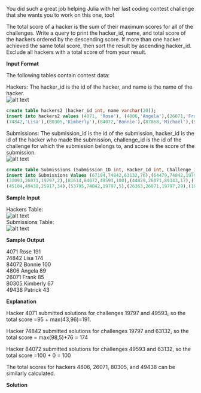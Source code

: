You did such a great job helping Julia with her last coding contest challenge that she wants you to work on this one, too!  

The total score of a hacker is the sum of their maximum scores for all of the challenges. Write a query to print the hacker_id, name, and total score of the hackers ordered by the descending score. If more than one hacker achieved the same total score, then sort the result by ascending hacker_id. Exclude all hackers with a total score of  from your result.  

**Input Format**  

The following tables contain contest data:  

Hackers: The hacker_id is the id of the hacker, and name is the name of the hacker.  
![alt text](https://s3.amazonaws.com/hr-challenge-images/19503/1458522826-a9ddd28469-ScreenShot2016-03-21at6.40.27AM.png)
````sql
create table hackers2 (hacker_id int, name varchar(20));
insert into hackers2 values (4071, 'Rose'), (4806,'Angela'),(26071,'Frank'),(49438,'Patrick'),
(74842,'Lisa'),(80305,'Kimberly'),(84072,'Bonnie'),(87868,'Michael'),(92118,'Todd'),(95895,'Joe');
````
Submissions: The submission_id is the id of the submission, hacker_id is the id of the hacker who made the submission, challenge_id is the id of the challenge for which the submission belongs to, and score is the score of the submission.  
![alt text](https://s3.amazonaws.com/hr-challenge-images/19503/1458523022-771511df90-ScreenShot2016-03-21at6.40.37AM.png)
````sql
create table Submissions (Submission_ID int, Hacker_Id int, Challenge_Id int, Score int);
insert into Submissions Values (67194,74842,63132,76),(64479,74842,19797,98),(40742,26071,49593,20),(17513,4806,49593,32),(69846,80305,19797,19),(41002,26071,89343,36),(52826,49438,49593,9),
(31093,26071,19797,2),(81614,84072,49593,100),(44829,26071,89343,17),(75147,80305,49593,48),(14115,4806,49593,76),(6943,4071,19797,95),(12855,4806,25917,13),(73343,80305,49593,42),(84264,84072,63132,0),(9951,4071,49593,43),
(45104,49438,25917,34),(53795,74842,19797,5),(26363,26071,19797,29),(10063,4071,49593,96);
````
**Sample Input**

Hackers Table:  
![alt text](https://s3.amazonaws.com/hr-challenge-images/19503/1458523374-7ecc39010f-ScreenShot2016-03-21at6.51.56AM.png)  
Submissions Table:  
![alt text](https://s3.amazonaws.com/hr-challenge-images/19503/1458523388-0896218137-ScreenShot2016-03-21at6.51.45AM.png)  

**Sample Output**  

4071 Rose 191  
74842 Lisa 174  
84072 Bonnie 100  
4806 Angela 89  
26071 Frank 85  
80305 Kimberly 67  
49438 Patrick  43  

**Explanation**  

Hacker 4071 submitted solutions for challenges 19797 and 49593, so the total score =95 + max(43,96)=191.    

Hacker 74842 submitted solutions for challenges 19797 and 63132, so the total score = max(98,5)+76 = 174  

Hacker 84072 submitted solutions for challenges 49593 and 63132, so the total score =100 + 0 = 100  

The total scores for hackers 4806, 26071, 80305, and 49438 can be similarly calculated.

**Solution**
````sql
````
